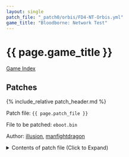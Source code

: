 ```yaml
---
layout: single
patch_file: "_patch0/orbis/FD4-NT-Orbis.yml"
game_title: "Bloodborne: Network Test"
---
```


# {{ page.game_title }}

[Game Index](/patch/#fromsoftware-titles)

## Patches

{% include_relative patch_header.md %}

Patch file: `{{ page.patch_file }}`

File to be patched: `eboot.bin`

Author: [illusion](https://twitter.com/illusion0002), [manfightdragon](https://twitter.com/manfightdragon)

<details>
<summary>Contents of patch file (Click to Expand)</summary>

{% highlight yml %}
{% flexible_include {{ page.patch_file }} %}
{% endhighlight %}

</details>
